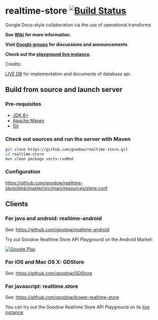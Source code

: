 realtime-store [![Build Status](https://travis-ci.org/goodow/realtime-store.svg?branch=master)](https://travis-ci.org/goodow/realtime-store)
==============

Google Docs–style collaboration via the use of operational transforms

**See [Wiki](https://github.com/goodow/realtime-store/wiki) for more information.**

**Visit [Google groups](https://groups.google.com/forum/#!forum/goodow-realtime) for discussions and announcements**

**Check out the [playground live instance](http://realtimeplayground.goodow.com/).**

Credits:

[LIVE DB](https://github.com/share/livedb) for implementation and documents of database api.

## Build from source and launch server

### Pre-requisites
- [JDK 8+](https://jdk8.java.net/download.html)
- [Apache Maven](http://maven.apache.org/download.html)
- [Git](https://help.github.com/articles/set-up-git)

### Check out sources and run the server with Maven
```bash
git clone https://github.com/goodow/realtime-store.git
cd realtime-store
mvn clean package vertx:runMod
```

### Configuration
https://github.com/goodow/realtime-store/blob/master/src/main/resources/store.conf


## Clients

### For java and android: realtime-android
See: https://github.com/goodow/realtime-android

Try out Goodow Realtime Store API Playground on the Android Market:

[![Google Play](http://developer.android.com/images/brand/en_generic_rgb_wo_45.png)](https://play.google.com/store/apps/details?id=com.goodow.realtime.android.playground)

### For iOS and Mac OS X: GDStore
See: https://github.com/goodow/GDStore

### For javascript: realtime.store
See: https://github.com/goodow/bower-realtime-store

You can try out the Goodow Realtime Store API Playground on its [live instance](http://realtimeplayground.goodow.com).
